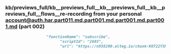 ### kb/previews_full/kb__previews_full__kb__previews_full__kb__previews_full__flows__re-recording from your personal account@auth.har.part011.md.part001.md.part001.md.part001.md (part 002)

```md
                  "functionName": "subscribe",
                        "scriptId": "2603",
                        "url": "https://n958200.alteg.io/chunk-KO722YSM.js"
```

```

